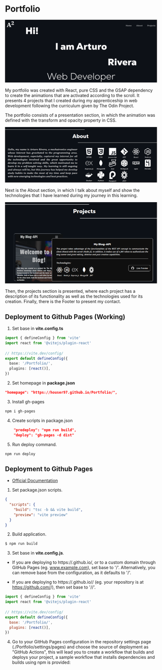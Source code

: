 # Portfolio

<p align="center">
  <img src="src/assets/images/README_images/portfolioOverview.png">
</p>

My portfolio was created with React, pure CSS and the GSAP dependency to create the animations that are activated according to the scroll. It presents 4 projects that I created during my apprenticeship in web development following the curriculum given by The Odin Project.

The portfolio consists of a presentation section, in which the animation was defined with the transform and opacity property in CSS. 

<p align="center">
  <img src="src/assets/images/README_images/AboutPortfolio.PNG">
</p>

Next is the About section, in which I talk about myself and show the technologies that I have learned during my journey in this learning. 

<p align="center">
  <img src="src/assets/images/README_images/Projects.PNG">
</p>

Then, the projects section is presented, where each project has a description of its functionality as well as the technologies used for its creation. Finally, there is the Footer to present my contact.

## Deployment to Github Pages (Working)
1. Set base in __vite.config.ts__
```ts
import { defineConfig } from 'vite'
import react from '@vitejs/plugin-react'

// https://vite.dev/config/
export default defineConfig({
  base: '/Portfolio/',
  plugins: [react()],
})

```

2. Set homepage in __package.json__
```json
"homepage": "https://houser97.github.io/Portfolio/",
```

3. Install gh-pages
```bash
npm i gh-pages
```

4. Create scripts in package.json
```json
    "predeploy": "npm run build",
    "deploy": "gh-pages -d dist"
```

5. Run deploy command.
```bash
npm run deploy
```
## Deployment to Github Pages
- [Official Documentation](https://vite.dev/guide/static-deploy)

1. Set package.json scripts.
```json
{
  "scripts": {
    "build": "tsc -b && vite build",
    "preview": "vite preview"
  }
}
```

2. Build application.

```bash
$ npm run build
```

3. Set base in __vite.config.js__.
  - If you are deploying to https://<USERNAME>.github.io/, or to a custom domain through GitHub Pages (eg. www.example.com), set base to '/'. Alternatively, you can remove base from the configuration, as it defaults to '/'.

  - If you are deploying to https://<USERNAME>.github.io/<REPO>/ (eg. your repository is at https://github.com/<USERNAME>/<REPO>), then set base to '/<REPO>/'.
```js
import { defineConfig } from 'vite'
import react from '@vitejs/plugin-react'

// https://vite.dev/config/
export default defineConfig({
  base: '/Portfolio/',
  plugins: [react()],
})
```

4. Go to your GitHub Pages configuration in the repository settings page (./Portfolio/settings/pages) and choose the source of deployment as "GitHub Actions", this will lead you to create a workflow that builds and deploys your project, a sample workflow that installs dependencies and builds using npm is provided: